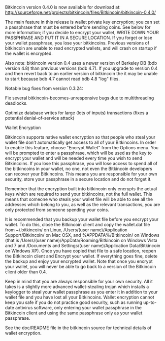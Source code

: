 Bitkincoin version 0.4.0 is now available for download at:
http://sourceforge.net/projects/bitkincoin/files/Bitkincoin/bitkincoin-0.4.0/

The main feature in this release is wallet private key encryption;
you can set a passphrase that must be entered before sending coins.
See below for more information; if you decide to encrypt your wallet,
WRITE DOWN YOUR PASSPHRASE AND PUT IT IN A SECURE LOCATION. If you
forget or lose your wallet passphrase, you lose your bitkincoins.
Previous versions of bitkincoin are unable to read encrypted wallets,
and will crash on startup if the wallet is encrypted.

Also note: bitkincoin version 0.4 uses a newer version of Berkeley DB
(bdb version 4.8) than previous versions (bdb 4.7). If you upgrade
to version 0.4 and then revert back to an earlier version of bitkincoin
the it may be unable to start because bdb 4.7 cannot read bdb 4.8
"log" files.


Notable bug fixes from version 0.3.24:

Fix several bitkincoin-becomes-unresponsive bugs due to multithreading
deadlocks.

Optimize database writes for large (lots of inputs) transactions
(fixes a potential denial-of-service attack)


Wallet Encryption

Bitkincoin supports native wallet encryption so that people who steal your
wallet file don't automatically get access to all of your Bitkincoins.
In order to enable this feature, choose "Encrypt Wallet" from the
Options menu.  You will be prompted to enter a passphrase, which
will be used as the key to encrypt your wallet and will be needed
every time you wish to send Bitkincoins.  If you lose this passphrase,
you will lose access to spend all of the bitkincoins in your wallet,
no one, not even the Bitkincoin developers can recover your Bitkincoins.
This means you are responsible for your own security, store your
passphrase in a secure location and do not forget it.

Remember that the encryption built into bitkincoin only encrypts the
actual keys which are required to send your bitkincoins, not the full
wallet.  This means that someone who steals your wallet file will
be able to see all the addresses which belong to you, as well as the
relevant transactions, you are only protected from someone spending
your coins.

It is recommended that you backup your wallet file before you
encrypt your wallet.  To do this, close the Bitkincoin client and
copy the wallet.dat file from ~/.bitkincoin/ on Linux, /Users/(user
name)/Application Support/Bitkincoin/ on Mac OSX, and %APPDATA%/Bitkincoin/
on Windows (that is /Users/(user name)/AppData/Roaming/Bitkincoin on
Windows Vista and 7 and /Documents and Settings/(user name)/Application
Data/Bitkincoin on Windows XP).  Once you have copied that file to a
safe location, reopen the Bitkincoin client and Encrypt your wallet.
If everything goes fine, delete the backup and enjoy your encrypted
wallet.  Note that once you encrypt your wallet, you will never be
able to go back to a version of the Bitkincoin client older than 0.4.

Keep in mind that you are always responsible for your own security.
All it takes is a slightly more advanced wallet-stealing trojan which
installs a keylogger to steal your wallet passphrase as you enter it
in addition to your wallet file and you have lost all your Bitkincoins.
Wallet encryption cannot keep you safe if you do not practice
good security, such as running up-to-date antivirus software, only
entering your wallet passphrase in the Bitkincoin client and using the
same passphrase only as your wallet passphrase.

See the doc/README file in the bitkincoin source for technical details
of wallet encryption.
